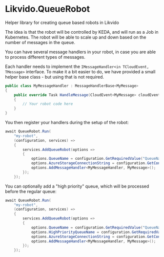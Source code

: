 # Likvido.QueueRobot
Helper library for creating queue based robots in Likvido

The idea is that the robot will be controlled by KEDA, and will run as a Job in Kubernetes. The robot will be able to scale up and down based on the number of messages in the queue.

You can have several message handlers in your robot, in case you are able to process different types of messages.

Each handler needs to implement the `IMessageHandler<in TCloudEvent, TMessage>` interface. To make it a bit easier to do, we have provided a small helper base class - but using that is not required.

```csharp
public class MyMessageHandler : MessageHandlerBase<MyMessage>
{
    public override Task HandleMessage(CloudEvent<MyMessage> cloudEvent, bool lastAttempt, CancellationToken cancellationToken)
    {
        // Your robot code here
    }
}
```

You then register your handlers during the setup of the robot:

```csharp
await QueueRobot.Run(
    "my-robot",
    (configuration, services) =>
    {
        services.AddQueueRobot(options =>
        {
            options.QueueName = configuration.GetRequiredValue("QueueName");
            options.AzureStorageConnectionString = configuration.GetConnectionString("StorageConnectionString");
            options.AddMessageHandler<MyMessageHandler, MyMessage>();
        });
    });
```

You can optionally add a "high priority" queue, which will be processed before the regular queue:

```csharp
await QueueRobot.Run(
    "my-robot",
    (configuration, services) =>
    {
        services.AddQueueRobot(options =>
        {
            options.QueueName = configuration.GetRequiredValue("QueueName");
            options.HighPriorityQueueName = configuration.GetRequiredValue("HighPriorityQueueName");
            options.AzureStorageConnectionString = configuration.GetConnectionString("StorageConnectionString");
            options.AddMessageHandler<MyMessageHandler, MyMessage>();
        });
    });
```
